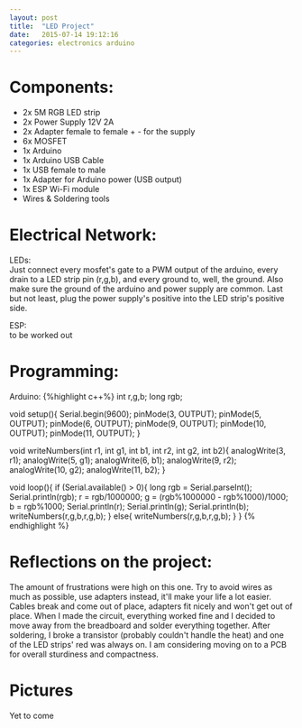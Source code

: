 ```yaml
---
layout: post
title:  "LED Project"
date:   2015-07-14 19:12:16
categories: electronics arduino
---
```

<h1>Components:</h1>
<ul>
<li>2x 5M RGB LED strip</li>
<li>2x Power Supply 12V 2A</li>
<li>2x Adapter female to female + - for the supply</li>
<li>6x MOSFET</li>
<li>1x Arduino</li>
<li>1x Arduino USB Cable</li>
<li>1x USB female to male</li>
<li>1x Adapter for Arduino power (USB output)</li>
<li>1x ESP Wi-Fi module</li>
<li>Wires & Soldering tools</li>
</ul>

<h1>Electrical Network:</h1>
LEDs: <br>
Just connect every mosfet's gate to a PWM output of the arduino, every drain to a LED strip pin (r,g,b), and every ground to, well, the ground. Also make sure the ground of the arduino and power supply are common. Last but not least, plug the power supply's positive into the LED strip's positive side.

ESP: <br>
to be worked out

<h1>Programming: </h1>
Arduino:
{%highlight c++%}
int r,g,b;
long rgb;

void setup(){
    Serial.begin(9600);
    pinMode(3, OUTPUT);
    pinMode(5, OUTPUT);
    pinMode(6, OUTPUT);
    pinMode(9, OUTPUT);
    pinMode(10, OUTPUT);
    pinMode(11, OUTPUT);
}

void writeNumbers(int r1, int g1, int b1, int r2, int g2, int b2){
    analogWrite(3, r1);
    analogWrite(5, g1);
    analogWrite(6, b1);
    analogWrite(9, r2);
    analogWrite(10, g2);
    analogWrite(11, b2);
}

void loop(){
    if (Serial.available() > 0){
        long rgb = Serial.parseInt();
        Serial.println(rgb);
        r = rgb/1000000;
        g = (rgb%1000000 - rgb%1000)/1000;
        b = rgb%1000;
        Serial.println(r);
        Serial.println(g);
        Serial.println(b);
        writeNumbers(r,g,b,r,g,b);
    }
    else{
        writeNumbers(r,g,b,r,g,b);
    }
}
{% endhighlight %}

<h1>Reflections on the project: </h1>
The amount of frustrations were high on this one. Try to
avoid wires as much as possible, use adapters instead, it'll make your life a
lot easier. Cables break and come out of place, adapters fit nicely and won't get
out of place. When I made the circuit, everything worked fine and I decided to
move away from the breadboard and solder everything together. After soldering, I
broke a transistor (probably couldn't handle the heat) and one of the LED strips'
red was always on. I am considering moving on to a PCB for overall sturdiness and
compactness.

<h1>Pictures</h1>
Yet to come
